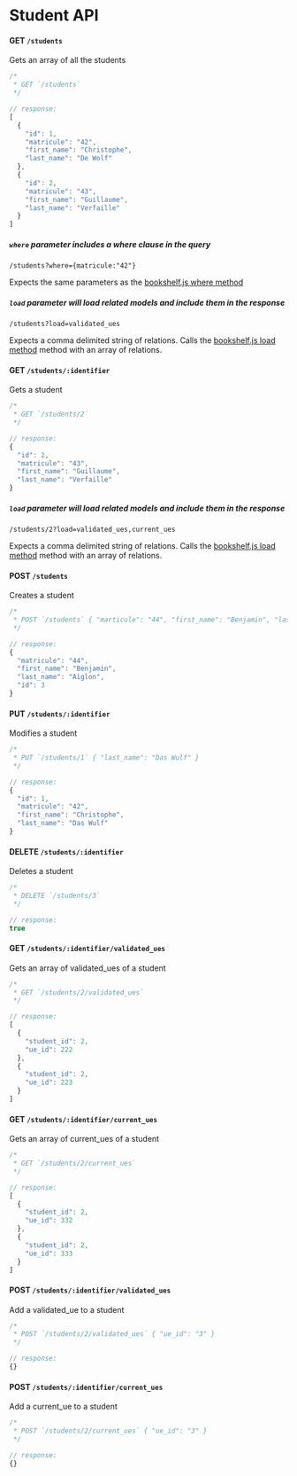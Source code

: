 Student API
===========

#### GET `/students`

Gets an array of all the students

```js
/*
 * GET `/students`
 */

// response:
[
  {
    "id": 1,
    "matricule": "42",
    "first_name": "Christophe",
    "last_name": "De Wolf"
  },
  {
    "id": 2,
    "matricule": "43",
    "first_name": "Guillaume",
    "last_name": "Verfaille"
  }
]
```
##### `where` parameter includes a where clause in the query

`/students?where={matricule:"42"}`

Expects the same parameters as the [bookshelf.js where method](http://bookshelfjs.org/#Model-where)

##### `load` parameter will load related models and include them in the response

`/students?load=validated_ues`

Expects a comma delimited string of relations. Calls the [bookshelf.js load method](http://bookshelfjs.org/#Model-load) method with an array of relations.



#### GET `/students/:identifier`

Gets a student

```js
/*
 * GET `/students/2`
 */

// response:
{
  "id": 2,
  "matricule": "43",
  "first_name": "Guillaume",
  "last_name": "Verfaille"
}

```

##### `load` parameter will load related models and include them in the response

`/students/2?load=validated_ues,current_ues`

Expects a comma delimited string of relations. Calls the [bookshelf.js load method](http://bookshelfjs.org/#Model-load) method with an array of relations.

#### POST `/students`

Creates a student

```js
/*
 * POST `/students` { "marticule": "44", "first_name": "Benjamin", "last_name": "Aiglon" }
 */

// response:
{
  "matricule": "44",
  "first_name": "Benjamin",
  "last_name": "Aiglon",
  "id": 3
}

```


#### PUT `/students/:identifier`

Modifies a student

```js
/*
 * PUT `/students/1` { "last_name": "Das Wulf" }
 */

// response:
{
  "id": 1,
  "matricule": "42",
  "first_name": "Christophe",
  "last_name": "Das Wulf"
}

```


#### DELETE `/students/:identifier`

Deletes a student

```js
/*
 * DELETE `/students/3`
 */

// response:
true

```


#### GET `/students/:identifier/validated_ues`

Gets an array of validated_ues of a student

```js
/*
 * GET `/students/2/validated_ues`
 */

// response:
[
  {
    "student_id": 2,
    "ue_id": 222
  },
  {
    "student_id": 2,
    "ue_id": 223
  }
]

```

#### GET `/students/:identifier/current_ues`

Gets an array of current_ues of a student

```js
/*
 * GET `/students/2/current_ues`
 */

// response:
[
  {
    "student_id": 2,
    "ue_id": 332
  },
  {
    "student_id": 2,
    "ue_id": 333
  }
]

```


#### POST `/students/:identifier/validated_ues`

Add a validated_ue to a student

```js
/*
 * POST `/students/2/validated_ues` { "ue_id": "3" }
 */

// response:
{}

```

#### POST `/students/:identifier/current_ues`

Add a current_ue to a student

```js
/*
 * POST `/students/2/current_ues` { "ue_id": "3" }
 */

// response:
{}

```
